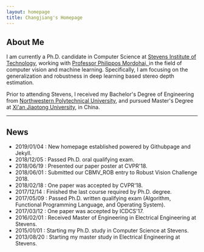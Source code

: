 ```yaml
---
layout: homepage 
title: Changjiang's Homepage
---
```



## About Me

I am currently a Ph.D. candidate in Computer Science at <a href = "http://www.stevens.edu" target = "_blank"> 
Stevens Institute of Technology</a>, working with <a href = "https://www.cs.stevens.edu/~mordohai/index.html" target = "_blank"> 
Professor Philippos Mordohai, </a> in the field of computer vision and machine learning. Specifically, I am focusing on 
the generalization and robustness in deep learning based stereo depth estimation.

Prior to attending Stevens, I received my Bachelor's Degree of Engineering from 
<a href = "http://www.nwpu.edu.cn/" target = "_blank"> Northwestern Polytechnical University</a>, 
and pursued Master's Degree at <a href = "http://www.xjtu.edu.cn" target = "_blank"> Xi'an Jiaotong University</a>, 
in China.

---


## News
- 2019/01/04 : New homepage established powered by Githubpage and Jekyll.
- 2018/12/05 : Passed Ph.D. oral qualifying exam.
- 2018/06/19 : Presented our paper poster at CVPR'18.
- 2018/06/01 : Submitted our CBMV_ROB entry to Robust Vision Challenge 2018.
- 2018/02/18 : One paper was accepted by CVPR'18.
- 2017/12/14 : Finished the last course required by Ph.D. degree.
- 2017/05/09 : Passed Ph.D. written qualifying exam (Algorithm, Functional Programming Language, and Operating System).
- 2017/03/12 : One paper was accepted by ICDCS'17.
- 2016/02/01 : Received Master of Engineering in Electrical Engineering at Stevens.
- 2015/01/01 : Starting my Ph.D. study in Computer Science at Stevens.
- 2013/08/20 : Starting my master study in Electrical Engineering at Stevens.
